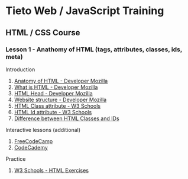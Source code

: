 # Tieto Web / JavaScript Training

## HTML / CSS Course
### Lesson 1 - Anathomy of HTML (tags, attributes, classes, ids, meta)

Introduction
1. [Anatomy of HTML - Developer Mozilla](https://developer.mozilla.org/en-US/docs/Learn/Getting_started_with_the_web/HTML_basics)
2. [What is HTML - Developer Mozilla](https://developer.mozilla.org/en-US/docs/Learn/HTML/Introduction_to_HTML/Getting_started)
3. [HTML Head - Developer Mozilla](https://developer.mozilla.org/en-US/docs/Learn/HTML/Introduction_to_HTML/The_head_metadata_in_HTML)
4. [Website structure - Developer Mozilla](https://developer.mozilla.org/en-US/docs/Learn/HTML/Introduction_to_HTML/Document_and_website_structure)
5. [HTML Class attribute - W3 Schools](https://www.w3schools.com/html/html_classes.asp)
6. [HTML Id attribute - W3 Schools](https://www.w3schools.com/Html/html_id.asp)
7. [Difference between HTML Classes and IDs](http://www.htmldog.com/guides/css/intermediate/classid/)

Interactive lessons (additional)
1. [FreeCodeCamp](https://www.freecodecamp.org/)
2. [CodeCademy](https://www.codecademy.com/courses/learn-html-elements/lessons/intro-to-html/exercises/intro?course_redirect=learn-html)
   
Practice
1. [W3 Schools - HTML Exercises](https://www.w3schools.com/html/exercise.asp)
